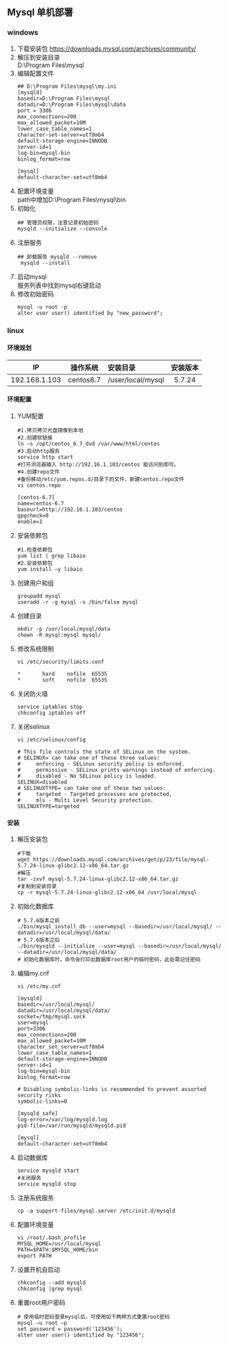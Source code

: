 ## Mysql 单机部署

### windows

1. 下载安装包
   https://downloads.mysql.com/archives/community/
2. 解压到安装目录 <br/>
   D:\Program Files\mysql
3. 编辑配置文件
    ```text
    ## D:\Program Files\mysql\my.ini
    [mysqld]
    basedir=D:\Program Files\mysql
    datadir=D:\Program Files\mysql\data
    port = 3306
    max_connections=200
    max_allowed_packet=10M
    lower_case_table_names=1
    character-set-server=utf8mb4
    default-storage-engine=INNODB
    server-id=1
    log-bin=mysql-bin
    binlog_format=row
    
    [mysql]
    default-character-set=utf8mb4
    ```
4. 配置环境变量 <br/>
   path中增加D:\Program Files\mysql\bin
5. 初始化
    ```shell
    ## 管理员权限，注意记录初始密码
   mysqld --initialize --console
    ```
6. 注册服务
   ```shell
   ## 卸载服务 mysqld --remove 
    mysqld --install 
   ```
7. 启动mysql<br/>
   服务列表中找到mysql右键启动
8. 修改初始密码
    ```mysql-sql
   mysql -u root -p 
   alter user user() identified by "new_password";
    ```

### linux

#### 环境规划

|IP|操作系统|安装目录|安装版本| 
|:---:|:---:|:---|:---:|
|192.168.1.103|centos6.7|/user/local/mysql|5.7.24|

#### 环境配置

1. YUM配置
   ```shell
   #1.拷贝拷贝光盘镜像到本地
   #2.创建软链接
   ln –s /opt/centos_6.7_dvd /var/www/html/centos
   #3.启动http服务
   service http start
   #打开浏览器输入 http://192.16.1.103/centos 能访问到即可。
   #4.创建repo文件
   #备份移动/etc/yum.repos.d/目录下的文件，新建centos.repo文件
   vi centos.repo
   
   [centos-6.7]
   name=centos-6.7
   baseurl=http://192.16.1.103/centos
   gpgcheck=0
   enable=1
   ```
2. 安装依赖包
   ```shell
   #1.检查依赖包
   yum list | grep libaio
   #2.安装依赖包
   yum install –y libaio
   ```
3. 创建用户和组
   ```shell
   groupadd mysql
   useradd -r -g mysql -s /bin/false mysql
   ```
4. 创建目录
   ```shell
   mkdir -p /usr/local/mysql/data
   chown -R mysql:mysql mysql/
   ```
5. 修改系统限制
   ```shell
   vi /etc/security/limits.conf

   *       hard    nofile  65535
   *       soft    nofile  65535
   ```
6. 关闭防火墙
   ```shell
   service iptables stop
   chkconfig iptables off
   ```
7. 关闭selinux
   ```shell
   vi /etc/selinux/config
   
   # This file controls the state of SELinux on the system.
   # SELINUX= can take one of these three values:
   #     enforcing - SELinux security policy is enforced.
   #     permissive - SELinux prints warnings instead of enforcing.
   #     disabled - No SELinux policy is loaded.
   SELINUX=disabled
   # SELINUXTYPE= can take one of these two values:
   #     targeted - Targeted processes are protected,
   #     mls - Multi Level Security protection.
   SELINUXTYPE=targeted
   ```

#### 安装

1. 解压安装包
   ```shell
   #下载
   wget https://downloads.mysql.com/archives/get/p/23/file/mysql-5.7.24-linux-glibc2.12-x86_64.tar.gz
   #解压
   tar -zxvf mysql-5.7.24-linux-glibc2.12-x86_64.tar.gz
   #复制到安装目录
   cp -r mysql-5.7.24-linux-glibc2.12-x86_64 /usr/local/mysql
   ```
2. 初始化数据库
   ```shell
   # 5.7.6版本之前
   ./bin/mysql_install_db --user=mysql --basedir=/usr/local/mysql/ --datadir=/usr/local/mysql/data/
   # 5.7.6版本之后
   ./bin/mysqld --initialize --user=mysql --basedir=/usr/local/mysql/ --datadir=/usr/local/mysql/data/
   # 初始化数据库时，命令会打印出数据库root用户的临时密码，此处需记住密码
   ```
3. 编辑my.cnf
   ```shell
   vi /etc/my.cnf
   
   [mysqld]
   basedir=/usr/local/mysql/
   datadir=/usr/local/mysql/data/
   socket=/tmp/mysql.sock
   user=mysql
   port=3306
   max_connections=200
   max_allowed_packet=10M
   character_set_server=utf8mb4
   lower_case_table_names=1
   default-storage-engine=INNODB
   server-id=1
   log-bin=mysql-bin
   binlog_format=row
   
   # Disabling symbolic-links is recommended to prevent assorted security risks
   symbolic-links=0
   
   [mysqld_safe]
   log-error=/var/log/mysqld.log
   pid-file=/var/run/mysqld/mysqld.pid
   
   [mysql]
   default-character-set=utf8mb4
   ```
4. 启动数据库
   ```shell
   service mysqld start
   #关闭服务
   service mysqld stop 
   ```
5. 注册系统服务
   ```shell
   cp -a support-files/mysql.server /etc/init.d/mysqld
   ```
6. 配置环境变量
   ```shell
   vi /root/.bash_profile
   MYSQL_HOME=/usr/local/mysql
   PATH=$PATH:$MYSQL_HOME/bin
   export PATH
   ```
7. 设置开机自启动
   ```shell
   chkconfig --add mysqld
   chkconfig |grep mysql
   ```

8. 重置root用户密码
   ```mysql-sql
   # 使用临时密码登录mysql后，可使用如下两种方式重置root密码
   mysql –u root –p
   set password = password('123456'); 
   alter user user() identified by "123456";
   ```